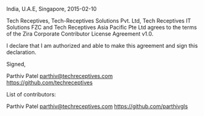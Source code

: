 India, U.A.E, Singapore, 2015-02-10

Tech Receptives, Tech-Receptives Solutions Pvt. Ltd, Tech Receptives IT Solutions FZC and Tech Receptives Asia Pacific Pte Ltd agrees to the terms of the Zira Corporate 
Contributor License Agreement v1.0.

I declare that I am authorized and able to make this agreement and sign this 
declaration.

Signed,

Parthiv Patel parthiv@techreceptives.com https://github.com/techreceptives

List of contributors:

Parthiv Patel parthiv@techreceptives.com https://github.com/parthivgls

